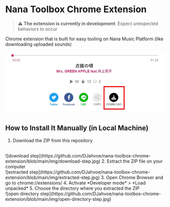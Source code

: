 # Nana Toolbox Chrome Extension
> ⚠️ **The extension is currently in development**: Expect unexpected behaviors to occur

Chrome extension that is built for easy tooling on Nana Music Platform (like downloading uploaded sounds)

![download functionality](https://github.com/DJahvoe/nana-toolbox-chrome-extension/blob/main/img/functionality.jpg)

## How to Install It Manually (in Local Machine)
1. Download the ZIP from this repository
<br />
![download step](https://github.com/DJahvoe/nana-toolbox-chrome-extension/blob/main/img/download-step.jpg)
2. Extract the ZIP file on your computer
<br />
![extracted step](https://github.com/DJahvoe/nana-toolbox-chrome-extension/blob/main/img/extracted-step.jpg)
3. Open Chrome Browser and go to chrome://extensions/
4. Activate *Developer mode* > *Load unpacked*
5. Choose the directory where you extracted the ZIP
<br />
![open directory step](https://github.com/DJahvoe/nana-toolbox-chrome-extension/blob/main/img/open-directory-step.jpg)
